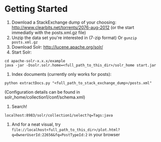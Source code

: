 Getting Started
===============

1. Download a StackExchange dump of your choosing:
   http://www.clearbits.net/torrents/2076-aug-2012 (or the start
immediatly with the posts.xml.gz file)
1. Unzip the data set you're interested in (7-zip format) Or `gunzip
   posts.xml.gz`
1. Download Solr: http://lucene.apache.org/solr/
1. Start Solr:
```
cd apache-solr-x.x.x/example
java -jar -Dsolr.solr.home=<full_path_to_this_dir>/solr_home start.jar
```
1. Index documents (currently only works for posts):
```
python extractDocs.py "<full_path_to_stack_exchange_dump>/posts.xml"
```
(Configuration details can be found in solr_home/collection1/conf/schema.xml)
1. Search!
```
localhost:8983/solr/collection1/select?q=Tags:java
```
1. And for a neat visual, try `file://localhost<full_path_to_this_dir>/plot.html?q=OwnerUserId:22656&fq=PostTypeId:2` in your browser
